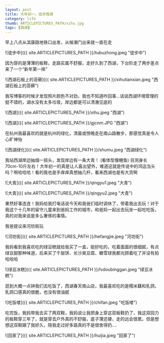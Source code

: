 ```yaml
---
layout: post
title: 大年初一，徒步西湖
category: life
thumb: ARTICLEPICTURES_PATH/xihu.jpg
tags: [西湖]
---
```


早上八点从滨康路地铁口出发，从候潮门出来就一直在走

![徒步中]({{ site.ARTICLEPICTURES_PATH }}/tubuzhong.jpeg "徒步中")

因为穿的是薄薄的板鞋，走路实属不舒服，走好久到了西湖，下台阶走了两步差点来了一个“新年第一摔”

![西湖石板上的苔藓]({{ site.ARTICLEPICTURES_PATH }}/xihutianxian.jpeg "西湖石板上的苔藓")


我写博客的时候才发现照片颜色不对劲，我也不知道咋回事...话说西湖环境管理的挺不错的，湖水没有太多垃圾，岸边都是可以清澈见底的

![西湖]({{ site.ARTICLEPICTURES_PATH }}/xihu.jpeg "西湖")

![西湖]({{ site.ARTICLEPICTURES_PATH }}/gjcnm.JPG "西湖")

在杭州我最喜欢的就是杭州的绿化，清晨或傍晚走在南山路散步，那感觉真是令人心旷神怡

![西湖绿化]({{ site.ARTICLEPICTURES_PATH }}/shumu.jpeg "西湖绿化")

我站西湖岸边抽烟一扭头，发现岸边有一条大青！ (看体型像鲤鱼)  目测身长70cm-10斤左右！大年初一的真是让人喜出望外，难道这就是传说中的鸿运当头吗？啊哈哈哈！看的我也是手痒痒真想抽几杆，看来西湖也是有大货啊

![大青]({{ site.ARTICLEPICTURES_PATH }}/qingyu1.jpeg "大青")

![大青]({{ site.ARTICLEPICTURES_PATH }}/qingyu2.jpeg "大青")



果然好事连连！我妈给我打电话说今天和我爸们临时调休了，带着我出去玩！对于我这个十几年的留守儿童来到爸妈工作的城市，和爸妈一起出去玩坐一起吃吃饭，真的对我来说是多么奢侈的事情。

我爸提议来河坊街玩

![河坊街]({{ site.ARTICLEPICTURES_PATH }}/hefangjie.jpeg "河坊街")


我妈看到我喜欢吃的绿豆糕就给我买了一盒，挺好吃的，吃着面面的很细腻，有点绿豆甜那种味道，后来买了千层饼、长沙臭豆腐、糖雪球我都光顾着吃了并没有拍哈哈哈

![绿豆冰糕]({{ site.ARTICLEPICTURES_PATH }}/lvdoubinggan.jpeg "绿豆冰糕")


逛到大概一点钟我们去吃饭了，西湖春天南山店，我最喜欢吃的是糯米藕和乳鸽，乳鸽口感真的很脆，也没有很油腻

![吃饭喽]({{ site.ARTICLEPICTURES_PATH }}/chifan.jpeg "吃饭喽")


吃完饭，我妈带我去买了两双鞋，我妈说让我把身上穿这双板鞋扔了，我这双回力的板鞋穿三年了，就是穿去户外真的不舒服，底子薄还硬，走的远会很累。但是想想这双鞋跟了我好久，陪我走过好多路真的不是很舍得扔....

![回家了]({{ site.ARTICLEPICTURES_PATH }}/huijia.jpeg "回家了")